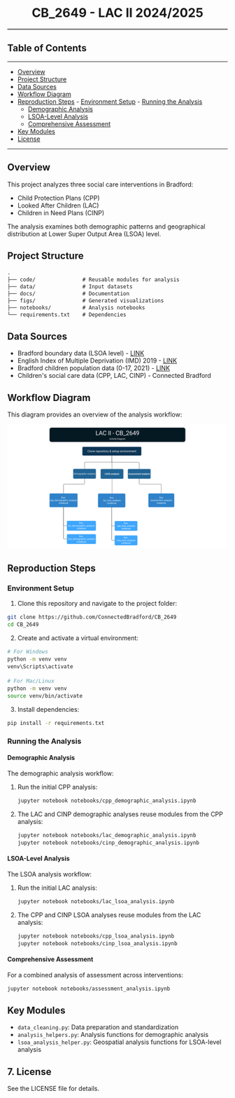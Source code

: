 <h1 align="center">CB_2649 - LAC II 2024/2025</h1>
<hr style="height:3px;border-width:0;color:gray;background-color:gray">



## Table of Contents
---
- [Overview](#Overview)
- [Project Structure](#Project-Structure)
- [Data Sources](#Data-Sources)
- [Workflow Diagram](#Workflow-Diagram)
- [Reproduction Steps](#Reproduction-Steps)
      - [Environment Setup](#Environment-Setup)
      - [Running the Analysis](#Running-the-Analysis)
    - [Demographic Analysis](#Demographic-Analysis)
    - [LSOA-Level Analysis](#LSOA-Level-Analysis)
    - [Comprehensive Assessment](#Comprehensive-Assessment)
- [Key Modules](#Key-Modules)
- [License](License)
---
## Overview
This project analyzes three social care interventions in Bradford:
- Child Protection Plans (CPP)
- Looked After Children (LAC)
- Children in Need Plans (CINP)

The analysis examines both demographic patterns and geographical distribution at Lower Super Output Area (LSOA) level.

## Project Structure
```
.
├── code/               # Reusable modules for analysis
├── data/               # Input datasets
├── docs/               # Documentation
├── figs/               # Generated visualizations
├── notebooks/          # Analysis notebooks     
└── requirements.txt    # Dependencies
```

## Data Sources
- Bradford boundary data (LSOA level) - [LINK](https://borders.ukdataservice.ac.uk/)
- English Index of Multiple Deprivation (IMD) 2019 - [LINK](https://data.cdrc.ac.uk/dataset/index-multiple-deprivation-imd)
- Bradford children population data (0-17, 2021) - [LINK](https://www.ons.gov.uk/peoplepopulationandcommunity/populationandmigration/populationestimates/datasets/lowersuperoutputareamidyearpopulationestimates)
- Children's social care data (CPP, LAC, CINP) - Connected Bradford

## Workflow Diagram
This diagram provides an overview of the analysis workflow:

![Activity Diagram](docs/activity_diagram.png "Project Workflow Diagram")

## Reproduction Steps

### Environment Setup
1. Clone this repository and navigate to the project folder:

```bash
git clone https://github.com/ConnectedBradford/CB_2649
cd CB_2649
```

2. Create and activate a virtual environment:

```bash
# For Windows
python -m venv venv
venv\Scripts\activate

# For Mac/Linux
python -m venv venv
source venv/bin/activate
```

3. Install dependencies:

```bash
pip install -r requirements.txt
```

### Running the Analysis

#### Demographic Analysis
The demographic analysis workflow:
1. Run the initial CPP analysis:
   ```bash
   jupyter notebook notebooks/cpp_demographic_analysis.ipynb
   ```
2. The LAC and CINP demographic analyses reuse modules from the CPP analysis:
   ```bash
   jupyter notebook notebooks/lac_demographic_analysis.ipynb
   jupyter notebook notebooks/cinp_demographic_analysis.ipynb
   ```

#### LSOA-Level Analysis
The LSOA analysis workflow:
1. Run the initial LAC analysis:
   ```bash
   jupyter notebook notebooks/lac_lsoa_analysis.ipynb
   ```
2. The CPP and CINP LSOA analyses reuse modules from the LAC analysis:
   ```bash
   jupyter notebook notebooks/cpp_lsoa_analysis.ipynb
   jupyter notebook notebooks/cinp_lsoa_analysis.ipynb
   ```

#### Comprehensive Assessment
For a combined analysis of assessment across interventions:
```bash
jupyter notebook notebooks/assessment_analysis.ipynb
```

## Key Modules
- `data_cleaning.py`: Data preparation and standardization
- `analysis_helpers.py`: Analysis functions for demographic analysis
- `lsoa_analysis_helper.py`: Geospatial analysis functions for LSOA-level analysis


## 7. License
See the LICENSE file for details.
